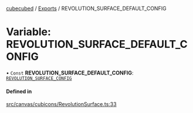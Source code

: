 [cubecubed](/reference/README.md) / [Exports](/reference/modules.md) / REVOLUTION\_SURFACE\_DEFAULT\_CONFIG

# Variable: REVOLUTION\_SURFACE\_DEFAULT\_CONFIG

• `Const` **REVOLUTION\_SURFACE\_DEFAULT\_CONFIG**: [`REVOLUTION_SURFACE_CONFIG`](/reference/interfaces/REVOLUTION_SURFACE_CONFIG.md)

#### Defined in

[src/canvas/cubicons/RevolutionSurface.ts:33](https://github.com/imaphatduc/cubecubed/blob/ffe94b1/src/canvas/cubicons/RevolutionSurface.ts#L33)
